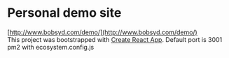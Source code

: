 # Personal demo site
[http://www.bobsyd.com/demo/](http://www.bobsyd.com/demo/)<br>
This project was bootstrapped with [Create React App](https://github.com/facebook/create-react-app).
Default port is 3001
pm2 with ecosystem.config.js
